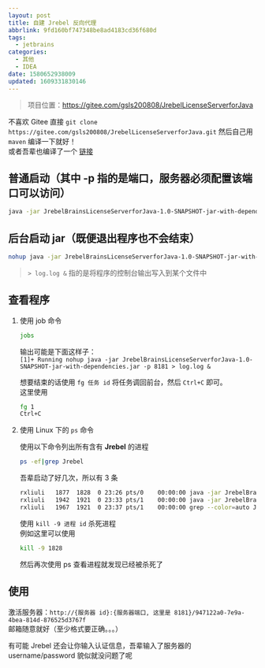 ```yaml
---
layout: post
title: 自建 Jrebel 反向代理
abbrlink: 9fd160bf747348be8ad4183cd36f680d
tags:
  - jetbrains
categories:
  - 其他
  - IDEA
date: 1580652938009
updated: 1609331830146
---
```


> 项目位置：<https://gitee.com/gsls200808/JrebelLicenseServerforJava>

不喜欢 Gitee 直接 `git clone https://gitee.com/gsls200808/JrebelLicenseServerforJava.git` 然后自己用 `maven` 编译一下就好！\
或者吾辈也编译了一个 [链接](https://github.com/rxliuli/rxliuli.github.io/blob/53bf7d98827eea647822d4c8cf1a04c6c006a8f0/_posts/IDEA/JrebelBrainsLicenseServerforJava/JrebelBrainsLicenseServerforJava-1.0-SNAPSHOT-jar-with-dependencies.jar)

## 普通启动（其中 -p 指的是端口，服务器必须配置该端口可以访问）

```bash
java -jar JrebelBrainsLicenseServerforJava-1.0-SNAPSHOT-jar-with-dependencies.jar -p 8181
```

## 后台启动 jar（既便退出程序也不会结束）

```bash
nohup java -jar JrebelBrainsLicenseServerforJava-1.0-SNAPSHOT-jar-with-dependencies.jar -p 8181 > log.log &
```

> `> log.log &` 指的是将程序的控制台输出写入到某个文件中

## 查看程序

1.  使用 job 命令

    ```bash
    jobs
    ```

    输出可能是下面这样子：\
    `[1]+ Running nohup java -jar JrebelBrainsLicenseServerforJava-1.0-SNAPSHOT-jar-with-dependencies.jar -p 8181 > log.log &`

    想要结束的话使用 `fg 任务 id` 将任务调回前台，然后 `Ctrl+C` 即可。\
    这里使用

    ```bash
    fg 1
    Ctrl+C
    ```

2.  使用 Linux 下的 `ps` 命令

    使用以下命令列出所有含有 **Jrebel** 的进程

    ```bash
    ps -ef|grep Jrebel
    ```

    吾辈启动了好几次，所以有 3 条

    ```bash
    rxliuli   1877  1828  0 23:26 pts/0    00:00:00 java -jar JrebelBrainsLicenseServerforJava-1.0-SNAPSHOT-jar-with-dependencies.jar
    rxliuli   1942  1921  0 23:33 pts/1    00:00:00 java -jar JrebelBrainsLicenseServerforJava-1.0-SNAPSHOT-jar-with-dependencies.jar -p 8181
    rxliuli   1967  1921  0 23:37 pts/1    00:00:00 grep --color=auto Jrebel
    ```

    使用 `kill -9 进程 id` 杀死进程\
    例如这里可以使用

    ```bash
    kill -9 1828
    ```

    然后再次使用 ps 查看进程就发现已经被杀死了

## 使用

激活服务器：`http://{服务器 id}:{服务器端口, 这里是 8181}/947122a0-7e9a-4bea-814d-876525d3767f`\
邮箱随意就好（至少格式要正确。。。）

有可能 Jrebel 还会让你输入认证信息，吾辈输入了服务器的 username/password 貌似就没问题了呢

